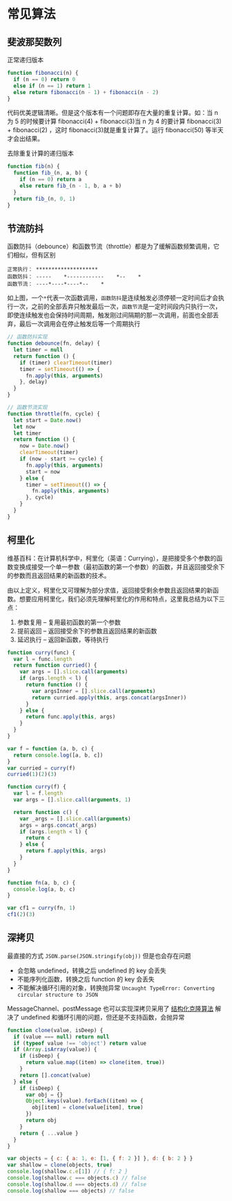 # 常见算法

## 斐波那契数列

正常递归版本

```js
function fibonacci(n) {
  if (n == 0) return 0
  else if (n == 1) return 1
  else return fibonacci(n - 1) + fibonacci(n - 2)
}
```

代码优美逻辑清晰。但是这个版本有一个问题即存在大量的重复计算。如：当 n 为 5 的时候要计算 fibonacci(4) + fibonacci(3)当 n 为 4 的要计算 fibonacci(3) + fibonacci(2) ，这时 fibonacci(3)就是重复计算了。运行 fibonacci(50) 等半天才会出结果。

去除重复计算的递归版本

```js
function fib(n) {
  function fib_(n, a, b) {
    if (n == 0) return a
    else return fib_(n - 1, b, a + b)
  }
  return fib_(n, 0, 1)
}
```

## 节流防抖

函数防抖（debounce）和函数节流（throttle）都是为了缓解函数频繁调用，它们相似，但有区别

```
正常执行： ********************
函数防抖： -----    *------------    *--    *
函数节流： ----*----*----*--    *
```

如上图，一个`*`代表一次函数调用，`函数防抖`是连续触发必须停顿一定时间后才会执行一次，之前的全部丢弃只触发最后一次，`函数节流`是一定时间段内只执行一次，即使连续触发也会保持时间周期，触发刚过间隔期的那一次调用，前面也全部丢弃，最后一次调用会在停止触发后等一个周期执行

```js
// 函数防抖实现
function debounce(fn, delay) {
  let timer = null
  return function () {
    if (timer) clearTimeout(timer)
    timer = setTimeout(() => {
      fn.apply(this, arguments)
    }, delay)
  }
}

// 函数节流实现
function throttle(fn, cycle) {
  let start = Date.now()
  let now
  let timer
  return function () {
    now = Date.now()
    clearTimeout(timer)
    if (now - start >= cycle) {
      fn.apply(this, arguments)
      start = now
    } else {
      timer = setTimeout(() => {
        fn.apply(this, arguments)
      }, cycle)
    }
  }
}
```

## 柯里化

维基百科：在计算机科学中，柯里化（英语：Currying），是把接受多个参数的函数变换成接受一个单一参数（最初函数的第一个参数）的函数，并且返回接受余下的参数而且返回结果的新函数的技术。

由以上定义，柯里化又可理解为部分求值，返回接受剩余参数且返回结果的新函数。想要应用柯里化，我们必须先理解柯里化的作用和特点，这里我总结为以下三点：

1. 参数复用 – 复用最初函数的第一个参数
2. 提前返回 – 返回接受余下的参数且返回结果的新函数
3. 延迟执行 – 返回新函数，等待执行

```js
function curry(func) {
  var l = func.length
  return function curried() {
    var args = [].slice.call(arguments)
    if (args.length < l) {
      return function () {
        var argsInner = [].slice.call(arguments)
        return curried.apply(this, args.concat(argsInner))
      }
    } else {
      return func.apply(this, args)
    }
  }
}

var f = function (a, b, c) {
  return console.log([a, b, c])
}
var curried = curry(f)
curried(1)(2)(3)

function curry(f) {
  var l = f.length
  var args = [].slice.call(arguments, 1)

  return function c() {
    var _args = [].slice.call(arguments)
    args = args.concat(_args)
    if (args.length < l) {
      return c
    } else {
      return f.apply(this, args)
    }
  }
}

function fn(a, b, c) {
  console.log(a, b, c)
}

var cf1 = curry(fn, 1)
cf1(2)(3)
```

## 深拷贝

最直接的方式 `JSON.parse(JSON.stringify(obj))` 但是也会存在问题

- 会忽略 undefined，转换之后 undefined 的 key 会丢失
- 不能序列化函数，转换之后 function 的 key 会丢失
- 不能解决循环引用的对象，转换抛异常 `Uncaught TypeError: Converting circular structure to JSON`

MessageChannel、postMessage 也可以实现深拷贝采用了 [结构化克隆算法](https://developer.mozilla.org/en-US/docs/Web/API/Web_Workers_API/Structured_clone_algorithm) 解决了 undefined 和循环引用的问题，但还是不支持函数，会抛异常

```js
function clone(value, isDeep) {
  if (value === null) return null
  if (typeof value !== 'object') return value
  if (Array.isArray(value)) {
    if (isDeep) {
      return value.map((item) => clone(item, true))
    }
    return [].concat(value)
  } else {
    if (isDeep) {
      var obj = {}
      Object.keys(value).forEach((item) => {
        obj[item] = clone(value[item], true)
      })
      return obj
    }
    return { ...value }
  }
}

var objects = { c: { a: 1, e: [1, { f: 2 }] }, d: { b: 2 } }
var shallow = clone(objects, true)
console.log(shallow.c.e[1]) // { f: 2 }
console.log(shallow.c === objects.c) // false
console.log(shallow.d === objects.d) // false
console.log(shallow === objects) // false
```
